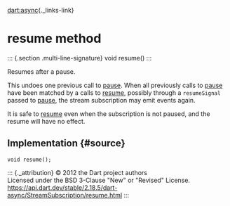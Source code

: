 [dart:async](../../dart-async/dart-async-library){._links-link}

resume method
=============

::: {.section .multi-line-signature}
void resume()
:::

Resumes after a pause.

This undoes one previous call to [pause](pause). When all previously
calls to [pause](pause) have been matched by a calls to
[resume](resume), possibly through a `resumeSignal` passed to
[pause](pause), the stream subscription may emit events again.

It is safe to [resume](resume) even when the subscription is not paused,
and the resume will have no effect.

Implementation {#source}
--------------

``` {.language-dart data-language="dart"}
void resume();
```

::: {._attribution}
© 2012 the Dart project authors\
Licensed under the BSD 3-Clause \"New\" or \"Revised\" License.\
<https://api.dart.dev/stable/2.18.5/dart-async/StreamSubscription/resume.html>
:::
